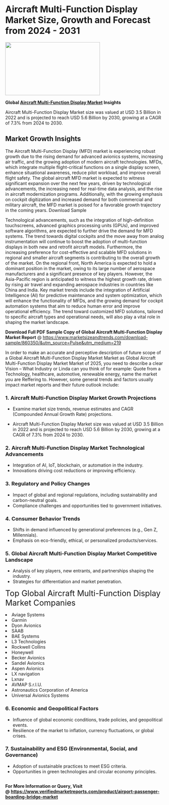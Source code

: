 <H1>Aircraft Multi-Function Display Market Size, Growth and Forecast from 2024 - 2031</H1><img class="aligncenter size-medium wp-image-584254" src="https://thirdeyenews.in/wp-content/uploads/2024/09/Global-Market-Research-300x168.jpeg" alt="" width="300" height="168" /><p><strong>Global&nbsp;<a href="https://www.marketsizeandtrends.com/download-sample/860350/&amp;utm_source=Pulse&amp;utm_medium=219">Aircraft Multi-Function Display Market</a> Insights</strong></p><p>Aircraft Multi-Function Display Market size was valued at USD 3.5 Billion in 2022 and is projected to reach USD 5.6 Billion by 2030, growing at a CAGR of 7.3% from 2024 to 2030.</p><p><h2>Market Growth Insights</h2> <p>The Aircraft Multi-Function Display (MFD) market is experiencing robust growth due to the rising demand for advanced avionics systems, increasing air traffic, and the growing adoption of modern aircraft technologies. MFDs, which integrate multiple flight-critical functions on a single display screen, enhance situational awareness, reduce pilot workload, and improve overall flight safety. The global aircraft MFD market is expected to witness significant expansion over the next few years, driven by technological advancements, the increasing need for real-time data analysis, and the rise in aircraft modernization programs. Additionally, with the growing emphasis on cockpit digitization and increased demand for both commercial and military aircraft, the MFD market is poised for a favorable growth trajectory in the coming years. Download Sample </p> <p>Technological advancements, such as the integration of high-definition touchscreens, advanced graphics processing units (GPUs), and improved software algorithms, are expected to further drive the demand for MFD systems. The trend towards digital cockpits and the move away from analog instrumentation will continue to boost the adoption of multi-function displays in both new and retrofit aircraft models. Furthermore, the increasing preference for cost-effective and scalable MFD solutions in regional and smaller aircraft segments is contributing to the overall growth of the market. On the regional front, North America is expected to hold a dominant position in the market, owing to its large number of aerospace manufacturers and a significant presence of key players. However, the Asia-Pacific region is anticipated to witness the highest growth rate, driven by rising air travel and expanding aerospace industries in countries like China and India. Key market trends include the integration of Artificial Intelligence (AI) for predictive maintenance and system optimization, which will enhance the functionality of MFDs, and the growing demand for cockpit automation systems that aim to reduce human error and improve operational efficiency. The trend toward customized MFD solutions, tailored to specific aircraft types and operational needs, will also play a vital role in shaping the market landscape. </p><p><span class=""><strong>Download Full PDF Sample Copy of Global Aircraft Multi-Function Display Market Report</strong> @ <a href="https://www.marketsizeandtrends.com/download-sample/860350/&amp;utm_source=Pulse&amp;utm_medium=219" target="_blank">https://www.marketsizeandtrends.com/download-sample/860350/&amp;utm_source=Pulse&amp;utm_medium=219</a></span></p><p>In order to make an accurate and perceptive description of future scope of a Global&nbsp;Aircraft Multi-Function Display Market Market as Global&nbsp;Aircraft Multi-Function Display Market Market of 2025, you need to describe a clear Vision &ndash; What Industry or Linda can you think of for example: Quote from a Technology, healthcare, automotive, renewable energy, name the market you are Reffering to. However, some general trends and factors usually impact market reports and their future outlook include:</p><h3>1.&nbsp;<strong>Aircraft Multi-Function Display Market Growth Projections</strong></h3><ul><li>Examine market size trends, revenue estimates and CAGR (Compounded Annual Growth Rate) projections.</li><li><p>Aircraft Multi-Function Display Market size was valued at USD 3.5 Billion in 2022 and is projected to reach USD 5.6 Billion by 2030, growing at a CAGR of 7.3% from 2024 to 2030.</p></li></ul><h3>2.&nbsp;<strong>Aircraft Multi-Function Display Market Technological Advancements</strong></h3><ul><li>Integration of AI, IoT, blockchain, or automation in the industry.</li><li>Innovations driving cost reductions or improving efficiency.</li></ul><h3>3.&nbsp;<strong>Regulatory and Policy Changes</strong></h3><ul><li>Impact of global and regional regulations, including sustainability and carbon-neutral goals.</li><li>Compliance challenges and opportunities tied to government initiatives.</li></ul><h3>4.&nbsp;<strong>Consumer Behavior Trends</strong></h3><ul><li>Shifts in demand influenced by generational preferences (e.g., Gen Z, Millennials).</li><li>Emphasis on eco-friendly, ethical, or personalized products/services.</li></ul><h3>5.&nbsp;<strong>Global Aircraft Multi-Function Display Market Competitive Landscape</strong></h3><ul><li>Analysis of key players, new entrants, and partnerships shaping the industry.</li><li>Strategies for differentiation and market penetration.</li></ul><p data-pm-slice="1 1 []"><span style="color: inherit; font-family: inherit; font-size: 25px;">Top Global Aircraft Multi-Function Display Market Companies</span></p><div class="" data-test-id=""><p><li>Aviage Systems</li><li> Garmin</li><li> Dyon Avionics</li><li> SAAB</li><li> BAE Systems</li><li> L3 Technologies</li><li> Rockwell Collins</li><li> Honeywell</li><li> Becker Avionics</li><li> Sandel Avionics</li><li> Aspen Avionics</li><li> LX navigation</li><li> Lxnav</li><li> AVMAP S.r.l.U.</li><li> Astronautics Corporation of America</li><li> Universal Avionics Systems</li></p></div><h3>6.&nbsp;<strong>Economic and Geopolitical Factors</strong></h3><ul><li>Influence of global economic conditions, trade policies, and geopolitical events.</li><li>Resilience of the market to inflation, currency fluctuations, or global crises.</li></ul><h3>7.&nbsp;<strong>Sustainability and ESG (Environmental, Social, and Governance)</strong></h3><ul><li>Adoption of sustainable practices to meet ESG criteria.</li><li>Opportunities in green technologies and circular economy principles.</li></ul><h2><strong style="font-size: 14px;">For More Information or Query, Visit @&nbsp;</strong><a style="background-color: #ffffff; font-size: 14px;" href="https://www.marketsizeandtrends.com/report/aircraft-multi-function-display-market/" target="_blank">https://www.verifiedmarketreports.com/product/airport-passenger-boarding-bridge-market</a></h2>
